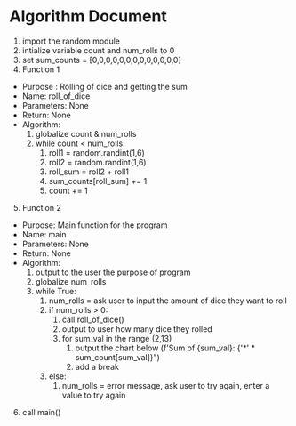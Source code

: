 # Algorithm Document

1. import the random module
2. intialize variable count and num_rolls to 0
3. set sum_counts = [0,0,0,0,0,0,0,0,0,0,0,0,0]
4. Function 1
* Purpose : Rolling of dice and getting the sum
* Name: roll_of_dice
* Parameters: None
* Return: None
* Algorithm:
  1. globalize count & num_rolls
  2. while count < num_rolls:
     1. roll1 = random.randint(1,6)
     2. roll2 = random.randint(1,6)
     3. roll_sum = roll2 + roll1
     4. sum_counts[roll_sum] += 1
     5. count += 1

5. Function 2
* Purpose: Main function for the program
* Name: main
* Parameters: None
* Return: None
* Algorithm:
  1. output to the user the purpose of program
  2. globalize num_rolls
  3. while True:
     1. num_rolls = ask user to input the amount of dice they want to roll
     2. if num_rolls > 0:
        1. call roll_of_dice()
        2. output to user how many dice they rolled
        3. for sum_val in the range (2,13)
            1. output the chart below (f'Sum of {sum_val}: {'*' * sum_count[sum_val]}")
            2. add a break
     3. else:
        1. num_rolls = error message, ask user to try again, enter a value to try again

6. call main()